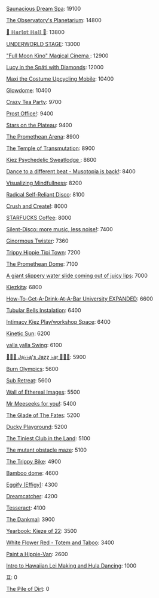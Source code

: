 [Saunacious Dream Spa](https://kiezburn.dreams.wtf/kiez-burn-2022/625156b9bff459002d4b0801): 19100

[The Observatory's Planetarium](https://kiezburn.dreams.wtf/kiez-burn-2022/6251457dbff459002d4add81): 14800

[🍑 ℍ𝕒𝕣𝕝𝕠𝕥 ℍ𝕒𝕝𝕝 🍑](https://kiezburn.dreams.wtf/kiez-burn-2022/625062fcbff459002d4a2279): 13800

[UNDERWORLD STAGE](https://kiezburn.dreams.wtf/kiez-burn-2022/624b3b15bff459002d47560e): 13000

[ "Full Moon Kino" Magical Cinema ](https://kiezburn.dreams.wtf/kiez-burn-2022/62502e40bff459002d49db0d): 12900

[Lucy in the Späti with Diamonds](https://kiezburn.dreams.wtf/kiez-burn-2022/62417185bff459002d4579a3): 12000

[Maxi the Costume Upcycling Mobile](https://kiezburn.dreams.wtf/kiez-burn-2022/625303b9bff459002d4e9647): 10400

[Glowdome](https://kiezburn.dreams.wtf/kiez-burn-2022/6253221dbff459002d4f33b8): 10400

[Crazy Tea Party](https://kiezburn.dreams.wtf/kiez-burn-2022/624f3ec9bff459002d495da3): 9700

[Prost Office!](https://kiezburn.dreams.wtf/kiez-burn-2022/62506c97bff459002d4a291c): 9400

[Stars on the Plateau](https://kiezburn.dreams.wtf/kiez-burn-2022/62505020bff459002d4a0115): 9400

[The Promethean Arena](https://kiezburn.dreams.wtf/kiez-burn-2022/62517552bff459002d4b2f4c): 8900

[The Temple of Transmutation](https://kiezburn.dreams.wtf/kiez-burn-2022/62499a8dbff459002d46e87a): 8900

[Kiez Psychedelic Sweatlodge ](https://kiezburn.dreams.wtf/kiez-burn-2022/6252c733bff459002d4d4e0a): 8600

[Dance to a different beat - Musotopia is back!](https://kiezburn.dreams.wtf/kiez-burn-2022/6252a290bff459002d4cf22c): 8400

[Visualizing Mindfullness](https://kiezburn.dreams.wtf/kiez-burn-2022/625303cabff459002d4e980e): 8200

[Radical Self-Reliant Disco](https://kiezburn.dreams.wtf/kiez-burn-2022/624c0e65bff459002d47ad27): 8100

[Crush and Create!](https://kiezburn.dreams.wtf/kiez-burn-2022/624f063abff459002d48ca8c): 8000

[STARFUCKS Coffee](https://kiezburn.dreams.wtf/kiez-burn-2022/62525edebff459002d4c88e4): 8000

[Silent-Disco: more music, less noise!](https://kiezburn.dreams.wtf/kiez-burn-2022/624f3aaabff459002d4950e4): 7400

[Ginormous Twister](https://kiezburn.dreams.wtf/kiez-burn-2022/6251dd67bff459002d4c2197): 7360

[Trippy Hippie Tipi Town](https://kiezburn.dreams.wtf/kiez-burn-2022/6250a340bff459002d4a86d2): 7200

[The Promethean Dome](https://kiezburn.dreams.wtf/kiez-burn-2022/6250072fbff459002d49b341): 7100

[A giant slippery water slide coming out of juicy lips](https://kiezburn.dreams.wtf/kiez-burn-2022/62534fedbff459002d51406f): 7000

[Kiezkita](https://kiezburn.dreams.wtf/kiez-burn-2022/625352d6bff459002d516cab): 6800

[How-To-Get-A-Drink-At-A-Bar University EXPANDED](https://kiezburn.dreams.wtf/kiez-burn-2022/624ea014bff459002d486b47): 6600

[Tubular Bells Instalation](https://kiezburn.dreams.wtf/kiez-burn-2022/624db933bff459002d4824be): 6400

[Intimacy Kiez Play/workshop Space](https://kiezburn.dreams.wtf/kiez-burn-2022/62507577bff459002d4a4266): 6400

[Kinetic Sun](https://kiezburn.dreams.wtf/kiez-burn-2022/6252cb83bff459002d4d6b15): 6200

[yalla yalla Swing](https://kiezburn.dreams.wtf/kiez-burn-2022/6252f5d9bff459002d4e38f1): 6100

[🎹🎹🎹 Ją♭♭ᶏ's Jaɀɀ ♭ᶏr 🎹🎹🎹](https://kiezburn.dreams.wtf/kiez-burn-2022/625e8179bff459002d5eee75): 5900

[Burn Olympics](https://kiezburn.dreams.wtf/kiez-burn-2022/62389918bff459002d43f4a2): 5600

[Sub Retreat](https://kiezburn.dreams.wtf/kiez-burn-2022/62533d5abff459002d500916): 5600

[Wall of Ethereal Images](https://kiezburn.dreams.wtf/kiez-burn-2022/624f316fbff459002d494699): 5500

[Mr Meeseeks for you!](https://kiezburn.dreams.wtf/kiez-burn-2022/62589728bff459002d590988): 5400

[The Glade of The Fates](https://kiezburn.dreams.wtf/kiez-burn-2022/62514be0bff459002d4aff19): 5200

[Ducky Playground](https://kiezburn.dreams.wtf/kiez-burn-2022/62534b08bff459002d510123): 5200

[The Tiniest Club in the Land](https://kiezburn.dreams.wtf/kiez-burn-2022/624c1864bff459002d47b77b): 5100

[The mutant obstacle maze](https://kiezburn.dreams.wtf/kiez-burn-2022/623c3e06bff459002d44bed2): 5100

[The Trippy Bike](https://kiezburn.dreams.wtf/kiez-burn-2022/622b5c82d875f9002daf63c2): 4900

[Bamboo dome](https://kiezburn.dreams.wtf/kiez-burn-2022/62442c02bff459002d461275): 4600

[Eggify (Effigy)](https://kiezburn.dreams.wtf/kiez-burn-2022/62528776bff459002d4ca260): 4300

[Dreamcatcher](https://kiezburn.dreams.wtf/kiez-burn-2022/62532a41bff459002d4f5d2d): 4200

[Tesseract](https://kiezburn.dreams.wtf/kiez-burn-2022/624ca260bff459002d47e5c8): 4100

[The Dankmal](https://kiezburn.dreams.wtf/kiez-burn-2022/6252a27abff459002d4cf141): 3900

[Yearbook: Kieze of 22](https://kiezburn.dreams.wtf/kiez-burn-2022/625342a3bff459002d507320): 3500

[White Flower Red - Totem and Taboo](https://kiezburn.dreams.wtf/kiez-burn-2022/624ee124bff459002d48a1c1): 3400

[Paint a Hippie-Van](https://kiezburn.dreams.wtf/kiez-burn-2022/624e8e65bff459002d485e8a): 2600

[Intro to Hawaiian Lei Making and Hula Dancing](https://kiezburn.dreams.wtf/kiez-burn-2022/62533e56bff459002d5028f4): 1000

[♊︎](https://kiezburn.dreams.wtf/kiez-burn-2022/62525228bff459002d4c81cc): 0

[The Pile of Dirt](https://kiezburn.dreams.wtf/kiez-burn-2022/6234dd4fbff459002d42c5d9): 0

